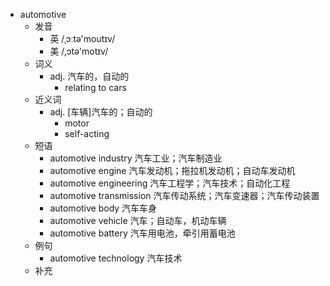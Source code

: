 - automotive
  - 发音
    - 英 /ˌɔːtə'moutɪv/
    - 美 /,ɔtə'motɪv/
  - 词义
    - adj. 汽车的，自动的
      - relating to cars
  - 近义词
    - adj. [车辆]汽车的；自动的
      - motor
      - self-acting
  - 短语
    - automotive industry 汽车工业；汽车制造业
    - automotive engine 汽车发动机；拖拉机发动机；自动车发动机
    - automotive engineering 汽车工程学；汽车技术；自动化工程
    - automotive transmission 汽车传动系统；汽车变速器；汽车传动装置
    - automotive body 汽车车身
    - automotive vehicle 汽车；自动车，机动车辆
    - automotive battery 汽车用电池，牵引用蓄电池
  - 例句
    - automotive technology 汽车技术
  - 补充